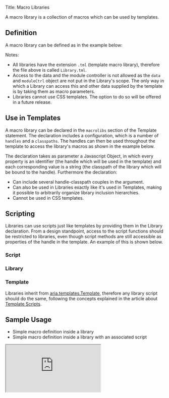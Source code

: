Title: Macro Libraries



A macro library is a collection of macros which can be used by templates.

## Definition

A macro library can be defined as in the example below:


<script src='http://snippets.ariatemplates.com/snippets/github.com/ariatemplates/documentation-code/%VERSION%/snippets/templates/macros/Library.tml?lang=at&outdent=true'></script>

Notes:


* All libraries have the extension `.tml` (template macro library), therefore the file above is called `Library.tml`.
* Access to the data and the module controller is not allowed as the `data` and `moduleCtrl` object are not put in the Library's scope. The only way in which a Library can access this and other data supplied by the template is by taking them as macro parameters.
* Libraries cannot use CSS templates. The option to do so will be offered in a future release.

## Use in Templates

A macro library can be declared in the `macrolibs` section of the Template statement. The declaration includes a configuration, which is a number of `handles` and a `classpaths`. The handles can then be used throughout the template to access the library's macros as shown in the example below.

<script src='http://snippets.ariatemplates.com/snippets/github.com/ariatemplates/documentation-code/%VERSION%/snippets/templates/macros/Template.tpl?lang=at&outdent=true'></script>

The declaration takes as parameter a Javascript Object, in which every property is an identifier (the handle which will be used in the template) and each corresponding value is a string (the classpath of the library which will be bound to the handle). Furthermore the declaration:


* Can include several handle-classpath couples in the argument.
* Can also be used in Libraries exactly like it's used in Templates, making it possible to arbitrarily organize library inclusion hierarchies.
* Cannot be used in CSS templates.

## Scripting

Libraries can use scripts just like templates by providing them in the Library declaration. From a design standpoint, access to the script functions should be restricted to libraries, even though script methods are still accessible as properties of the handle in the template. An example of this is shown below.

### Script

<script src='http://snippets.ariatemplates.com/snippets/github.com/ariatemplates/documentation-code/%VERSION%/snippets/templates/macros/LibScript.js?lang=javascript&outdent=true'></script>

### Library

<script src='http://snippets.ariatemplates.com/snippets/github.com/ariatemplates/documentation-code/%VERSION%/snippets/templates/macros/Lib.tml?lang=at&outdent=true'></script>

### Template

<script src='http://snippets.ariatemplates.com/snippets/github.com/ariatemplates/documentation-code/%VERSION%/snippets/templates/macros/TemplateForLib.tpl?lang=at&outdent=true'></script>

Libraries inherit from [aria.templates.Template](http://ariatemplates.com/api/#aria.templates.Template), therefore any library script should do the same, following the concepts explained in the article about [Template Scripts](scripts).

## Sample Usage

* Simple macro definition inside a library
* Simple macro definition inside a library with an associated script

<iframe class='samples' src='http://snippets.ariatemplates.com/samples/github.com/ariatemplates/documentation-code/%VERSION%/samples/templates/macros/simpleMacro/?skip=1' ></iframe>